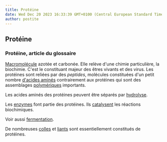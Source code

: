 ```yaml
---
title: Protéine
date: Wed Dec 20 2023 16:33:39 GMT+0100 (Central European Standard Time)
author: postite
---
```


## Protéine
### Protéine, article du glossaire
 [Macromolécule](macromolecule.html) azotée et carbonée. Elle relève d'une chimie particulière, la biochimie. C'est le constituant majeur des êtres vivants et des virus. Les protéines sont reliées par des _peptides_, molécules constituées d'un petit nombre [d'acides aminés](acides.html#acidesamines) contrairement aux protéines qui sont des assemblages [polymériques](polymere.html) importants.

Les acides aminés des protéines peuvent être séparés par [hydrolyse](hydrolyse.html).

Les [enzymes](enzyme.html) font partie des protéines. Ils [catalysent](catalyse.html) les réactions biochimiques.

Voir aussi [fermentation](fermentation.html).

De nombreuses [colles](moyendassemblage.html#gelatinesanimales) et [liants](colles.html) sont essentiellement constitués de protéines.

